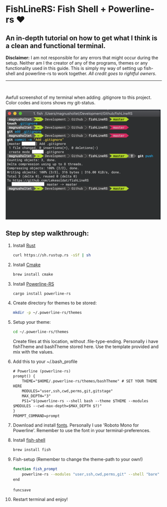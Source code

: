 # FishLineRS: Fish Shell + Powerline-rs ❤️
## An in-depth tutorial on how to get what I think is a clean and functional terminal.

**Disclaimer:** I am not responsible for any errors that might occur during the setup. Neither am I the creator of any of the programs, themes or any functionality used in this guide. This is simply my way of setting up fish-shell and powerline-rs to work together. _All credit goes to rightful owners_.
<hr>
<br />

Awfull screenshot of my terminal when adding .gitignore to this project. Color codes and icons shows my git-status.


<img src="./img/demo.png" alt="Demo" width="500"/>

## Step by step walkthrough: 

1. Install [Rust](https://www.rust-lang.org/en-US/install.html)
    ```bash
    curl https://sh.rustup.rs -sSf | sh
    ```
2. Install [Cmake](http://brewformulas.org/Cmake)
    ```bash
    brew install cmake
    ```

3. Install [Powerline-RS](https://github.com/jD91mZM2/powerline-rs)
    ```bash
    cargo install powerline-rs
    ```

4. Create directory for themes to be stored:
    ```bash
    mkdir -p ~/.powerline-rs/themes
    ```

5. Setup your theme:
    ```bash
    cd ~/.powerline-rs/themes
    ```

    Create files at this location, without .file-type-ending. Personally i have fishTheme and bashTheme stored here. Use the template provided and mix with the values.

6. Add this to your ~/.bash_profile
    ```
    # Powerline (powerline-rs)
    prompt() {
        THEME="$HOME/.powerline-rs/themes/bashTheme" # SET YOUR THEME HERE
        MODULES="user,ssh,cwd,perms,git,gitstage"
        MAX_DEPTH="3"
        PS1="$(powerline-rs --shell bash --theme $THEME --modules $MODULES --cwd-max-depth=$MAX_DEPTH $?)"
    }
    PROMPT_COMMAND=prompt
    ```

7. Download and install [fonts](https://github.com/powerline/fonts). Personally I use 'Roboto Mono for Powerline'.
Remember to use the font in your terminal-preferences. 

8. Install [fish-shell](https://fishshell.com)
    ```bash
    brew install fish
    ```

9. Fish-setup (Remember to change the theme-path to your own!)
    ```bash
    function fish_prompt
        powerline-rs --modules "user,ssh,cwd,perms,git" --shell "bare" --cwd-max-depth=3 --theme $HOME/.powerline-rs/themes/fishTheme
    end

    funcsave
    ```

10. Restart terminal and enjoy!
